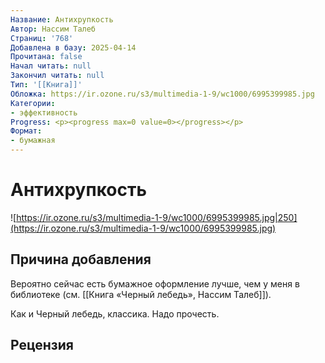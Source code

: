 ```yaml
---
Название: Антихрупкость
Автор: Нассим Талеб
Страниц: '768'
Добавлена в базу: 2025-04-14
Прочитана: false
Начал читать: null
Закончил читать: null
Тип: '[[Книга]]'
Обложка: https://ir.ozone.ru/s3/multimedia-1-9/wc1000/6995399985.jpg
Категории:
- эффективность
Progress: <p><progress max=0 value=0></progress></p>
Формат:
- бумажная
---
```

# Антихрупкость

![https://ir.ozone.ru/s3/multimedia-1-9/wc1000/6995399985.jpg|250](https://ir.ozone.ru/s3/multimedia-1-9/wc1000/6995399985.jpg)

## Причина добавления

Вероятно сейчас есть бумажное оформление лучше, чем у меня в библиотеке (см. [[Книга «Черный лебедь», Нассим Талеб]]).

Как и Черный лебедь, классика. Надо прочесть.

## Рецензия